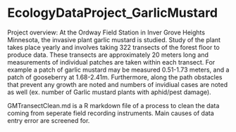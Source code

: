 # EcologyDataProject_GarlicMustard

Project overview: At the Ordway Field Station in Inver Grove Heights Minnesota, the invasive plant garlic mustard is studied. Study of the plant takes place yearly and involves taking 322 transects of the forest floor to produce data. These transects are approximately 20 meters long and measurements of individual patches are taken within each transect. For example a patch of garlic mustard may be measured 0.51-1.73 meters, and a patch of gooseberry at 1.68-2.41m. Furthermore, along the path obstacles that prevent any growth are noted and numbers of invidiual cases are noted as well (ex. number of Garlic mustard plants with aphid/pest damage).


GMTransectClean.md is a R markdown file of a process to clean the data coming from seperate field recording instruments. Main causes of data entry error are screened for.


